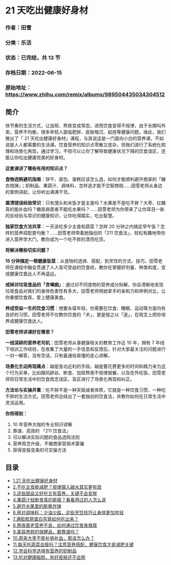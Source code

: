 # 21 天吃出健康好身材

### 作者：田雪

### 分类：乐活

### 状态：已完结，共 13 节

### 存档日期：2022-06-15

### 原始地址：https://www.zhihu.com/remix/albums/989504435034304512


## 简介
快节奏的生活方式，让加班、熬夜变成常态，进而饮食变得不规律，由于长期叫外卖，营养不均衡，很多年轻人面临肥胖、皮肤暗沉、起痘等健康问题。缘此，我们推出了「 21 天吃出健康好身材」课程，与其说这是一门面向小白的营养课，不如说是人人都需要的生活课。饮食营养的知识点零散又庞杂，但我们进行了系统化梳理和场景化再现，通过学习，不但可以让你了解导致健康状况下降的饮食误区，还能让你吃出健康完美的好身材。


**这套课讲了哪些有用的知识点？**


**食物选购避坑指南**：饼干、面包、蛋糕应该怎么选，如何才能顺利避开商家的「糖衣炮弹」；奶制品、果蔬汁、调味料，怎样选才能不交智商税……田雪老师从身边的案例讲起，让你听出满满干货。


**厘清错误经验常识**：只有馒头和米饭才是主食吗？水果是不是吃不胖？大枣、红糖真的能补血吗？糖尿病患者不能吃水果吗？……田雪老师为你带来了让你耳目一新的反经验与常识的健康知识，让你吃得踏实，吃出智慧。


**独家饮食方法共享**：一天该吃多少主食和蔬菜？怎样 20 分钟之内搞定早午饭？怎样的营养搭配更均衡？……田雪老师带着她独创的「211 饮食法」，轻松有趣地带你进入营养学大门，教你成为一个吃不胖的漂亮吃货。


**将解决哪些切实问题？**


**15 分钟搞定一顿健康饭菜**：从食物的选择、搭配，到烹饪的方式、技巧，田雪老师在课程中融会贯通了人人皆可受益的饮食经，教你在掌握好剂量、种类和度，变成健康饮食达人不再遥远。


**戒掉对垃圾食品的「贪嗔痴」**：通过对不同食物的营养成分拆解，你会清晰地发现垃圾食品对我们的身体危害性有多大，田雪老师用她拿手的亲和力和举例对比，让你重塑饮食观，爱上健康美食。


**养成受益一生的饮食习惯**：想要永葆年轻，你需要在饮食、睡眠、运动等方面均有良好的习惯，田雪老师不仅教你饮食的「术」，更是授之以「道」，在观念上把你培养成健康饮食达人。


**田雪老师讲课好在哪里？**


**一线深耕的营养老司机**：田雪老师从事健康相关的教育工作近 10 年，拥有 7 年线下培训工作经验，在收集了大量的一手信息和反馈后，针对大家最关注的问题进行一对一解答，没有空话，只有最通俗易懂的走心讲解。


**场景化生动再现痛点**：越是急功近利的手段，越是要花费更多的时间和精力来为这个行为买单，比如跟风辟谷、断食、加班熬夜不规律就餐，以及在外吃饭，田雪老师将日常生活中的饮食观念误区、盲区进行了场景化再现和纠正。


**方法论与实操并重**：吃不胖不是一种天赋或者体质，它就是一种饮食习惯，一种吃不胖的生活方式。田雪老师总结出了一套独创的饮食法，并教你如何在日常生活中灵活运用。


**你将得到：**


1. 10 年营养大咖的专业知识讲解
2. 靠谱、高效的 「211 饮食法」
3. 可以解决实际问题的食品选购法则
4. 营养观念升级，不被商家营销术蒙骗
5. 获得变瘦变美的可实操方法



## 目录
- [1.21 天吃出健康好身材](1.21%20天吃出健康好身材.md)
- [2.不吃主食能减肥？规律摄入碳水其实更有效](2.不吃主食能减肥？规律摄入碳水其实更有效.md)
- [3.这些甜品又好吃又有营养，关键不会变胖](3.这些甜品又好吃又有营养，关键不会变胖.md)
- [4.果蔬汁轻断食真的能瘦？看看用过的人怎么说](4.果蔬汁轻断食真的能瘦？看看用过的人怎么说.md)
- [5.避开水果里的能量炸弹](5.避开水果里的能量炸弹.md)
- [6.用对调味料：少油少盐，这些烹饪技巧让身体更加年轻](6.用对调味料：少油少盐，这些烹饪技巧让身体更加年轻.md)
- [7.满脸胶原蛋白究竟如何吃出来？](7.满脸胶原蛋白究竟如何吃出来？.md)
- [8.熬夜衰老营养不良，如何通过饮食来救赎](8.熬夜衰老营养不良，如何通过饮食来救赎.md)
- [9.美容养颜的保健品，都靠谱吗？](9.美容养颜的保健品，都靠谱吗？.md)
- [10.原来大枣不能补铁补血，那该怎么办？](10.原来大枣不能补铁补血，那该怎么办？.md)
- [11.每天吃蔬菜会瘦吗？注意营养搭配，健康饮食才是减肥关键](11.每天吃蔬菜会瘦吗？注意营养搭配，健康饮食才是减肥关键.md)
- [12.学会科学选择有营养的奶制品](12.学会科学选择有营养的奶制品.md)
- [13.吃对健康脂肪，有好皮肤还不会胖](13.吃对健康脂肪，有好皮肤还不会胖.md)